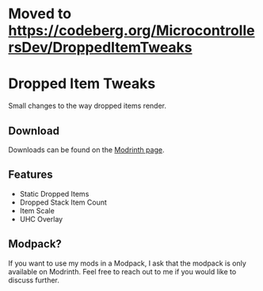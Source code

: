 # Moved to https://codeberg.org/MicrocontrollersDev/DroppedItemTweaks

# Dropped Item Tweaks

Small changes to the way dropped items render.

## Download

Downloads can be found on the [Modrinth page](https://modrinth.com/mod/droppeditemtweaks).

## Features

- Static Dropped Items
- Dropped Stack Item Count
- Item Scale
- UHC Overlay

## Modpack?

If you want to use my mods in a Modpack, I ask that the modpack is only available on Modrinth. Feel free to reach out to me if you would like to discuss further.
